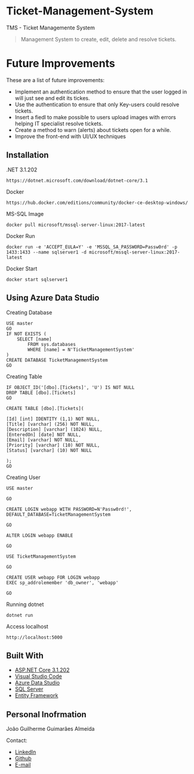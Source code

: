 # Ticket-Management-System
TMS - Ticket Managemente System


> Management System to create, edit, delete and resolve tickets.


# Future Improvements

These are a list of future improvements:

* Implement an authentication method to ensure that the user logged in will just see and edit its tickes.
* Use the authentication to ensure that only Key-users could resolve tickets.
* Insert a fiedl to make possible to users upload images with errors helping IT specialist resolve tickets.
* Create a method to warn (alerts) about tickets open for a while.
* Improve the front-end with UI/UX techniques


## Installation

.NET 3.1.202

```
https://dotnet.microsoft.com/download/dotnet-core/3.1
```

Docker

```
https://hub.docker.com/editions/community/docker-ce-desktop-windows/
```

MS-SQL Image

```
docker pull microsoft/mssql-server-linux:2017-latest
```

Docker Run

```
docker run -e 'ACCEPT_EULA=Y' -e 'MSSQL_SA_PASSWORD=Passw0rd' -p 1433:1433 --name sqlserver1 -d microsoft/mssql-server-linux:2017-latest
```

Docker Start

```
docker start sqlserver1
```

## Using Azure Data Studio

Creating Database

```
USE master
GO
IF NOT EXISTS (
    SELECT [name]
        FROM sys.databases
        WHERE [name] = N'TicketManagementSystem'
)
CREATE DATABASE TicketManagementSystem
GO
```

Creating Table

```
IF OBJECT_ID('[dbo].[Tickets]', 'U') IS NOT NULL
DROP TABLE [dbo].[Tickets]
GO

CREATE TABLE [dbo].[Tickets](

[Id] [int] IDENTITY (1,1) NOT NULL,
[Title] [varchar] (256) NOT NULL,
[Description] [varchar] (1024) NULL,
[EnteredOn] [date] NOT NULL,
[Email] [varchar] NOT NULL,
[Priority] [varchar] (10) NOT NULL,
[Status] [varchar] (10) NOT NULL

);
GO
```

Creating User

```
USE master

GO

CREATE LOGIN webapp WITH PASSWORD=N'Passw0rd!', DEFAULT_DATABASE=TicketManagementSystem

GO

ALTER LOGIN webapp ENABLE

GO

USE TicketManagementSystem

GO

CREATE USER webapp FOR LOGIN webapp
EXEC sp_addrolemember 'db_owner', 'webapp'

GO
```

Running dotnet

```
dotnet run
```

Access localhost

```
http://localhost:5000
```


## Built With

* [ASP.NET Core 3.1.202](https://dotnet.microsoft.com/download/dotnet-core/3.1)
* [Visual Studio Code](https://code.visualstudio.com/)
* [Azure Data Studio](https://docs.microsoft.com/pt-br/sql/azure-data-studio/download-azure-data-studio?view=sql-server-ver15)
* [SQL Server](https://www.microsoft.com/pt-br/sql-server/sql-server-downloads)
* [Entity Framework](https://docs.microsoft.com/pt-br/ef/)


## Personal Inofrmation

João Guilherme Guimarães Almeida

Contact:

* [LinkedIn](https://www.linkedin.com/in/jo%C3%A3o-g-g-almeida/ "LinkeId")
* [Github](https://github.com/jggalmeida "Github Profile")
* [E-mail](mailto:j.g.almeida@hotmail.com)
